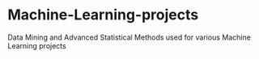 # Machine-Learning-projects
Data Mining and Advanced Statistical Methods  used for various Machine Learning projects 
